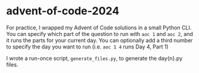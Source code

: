 # advent-of-code-2024

For practice, I wrapped my Advent of Code solutions in a small Python CLI. You can specify which part of the question to run with `aoc 1` and `aoc 2`, and it runs the parts for your current day. You can optionally add a third number to specify the day you want to run (i.e. `aoc 1 4` runs Day 4, Part 1)

I wrote a run-once script, `generate_files.py`, to generate the day{n}.py files. 